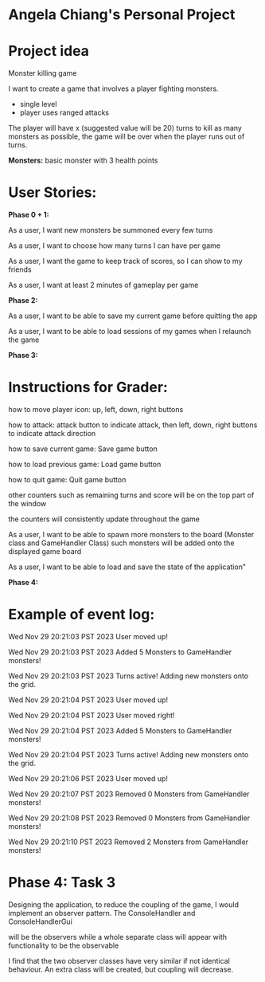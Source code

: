 # Angela Chiang's Personal Project


# Project idea 
Monster killing game

I want to create a game that involves a player fighting monsters.
- single level
- player uses ranged attacks

The player will have x (suggested value will be 20) turns to kill as many monsters as possible, the game will be over when the player runs out of turns.

**Monsters:** basic monster with 3 health points

# User Stories: 

**Phase 0 + 1:**

As a user, I want new monsters be summoned every few turns 

As a user, I want to choose how many turns I can have per game 

As a user, I want the game to keep track of scores, so I can show to my friends 

As a user, I want at least 2 minutes of gameplay per game 

**Phase 2:**

As a user, I want to be able to save my current game before quitting the app 

As a user, I want to be able to load sessions of my games when I relaunch the game 

**Phase 3:**

# Instructions for Grader: 

how to move player icon: up, left, down, right buttons

how to attack: attack button to indicate attack, then left, down, right buttons to indicate attack direction 

how to save current game: Save game button

how to load previous game: Load game button

how to quit game: Quit game button 

other counters such as remaining turns and score will be on the top part of the window

the counters will consistently update throughout the game

As a user, I want to be able to spawn more monsters to the board (Monster class and GameHandler Class) 
such monsters will be added onto the displayed game board

As a user, I want to be able to load and save the state of the application"

**Phase 4:**

# Example of event log:
Wed Nov 29 20:21:03 PST 2023
User moved up!

Wed Nov 29 20:21:03 PST 2023
Added  5 Monsters to GameHandler monsters!

Wed Nov 29 20:21:03 PST 2023
Turns active! Adding new monsters onto the grid.

Wed Nov 29 20:21:04 PST 2023
User moved up!

Wed Nov 29 20:21:04 PST 2023
User moved right!

Wed Nov 29 20:21:04 PST 2023
Added  5 Monsters to GameHandler monsters!

Wed Nov 29 20:21:04 PST 2023
Turns active! Adding new monsters onto the grid.

Wed Nov 29 20:21:06 PST 2023
User moved up!

Wed Nov 29 20:21:07 PST 2023
Removed  0 Monsters from GameHandler monsters!

Wed Nov 29 20:21:08 PST 2023
Removed  0 Monsters from GameHandler monsters!

Wed Nov 29 20:21:10 PST 2023
Removed  2 Monsters from GameHandler monsters!

# Phase 4: Task 3

Designing the application, to reduce the coupling of the game, I would implement an observer pattern. The ConsoleHandler and ConsoleHandlerGui 

will be the observers while a whole separate class will appear with functionality to be the observable

I find that the two observer classes have very similar if not identical behaviour. An extra class will be created, but coupling will decrease. 


